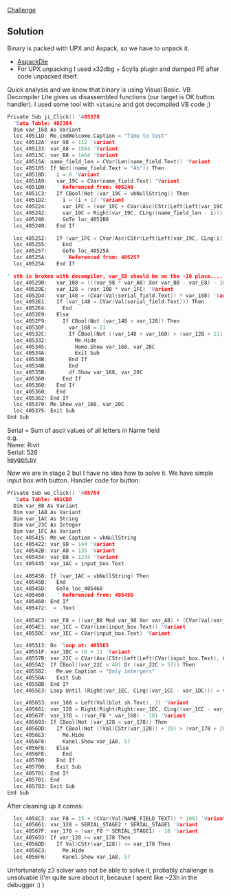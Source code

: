 [Challenge](https://crackmes.one/crackme/5ab77f5333c5d40ad448c0d2)

## Solution
Binary is packed with UPX and Aspack, so we have to unpack it.
* [AspackDie](https://www.aldeid.com/wiki/AspackDie)
* For UPX unpacking I used x32dbg + Scylla plugin and dumped PE after code unpacked itself.

Quick analysis and we know that binary is using Visual Basic. VB Decompiler Lite gives us disassembled functions (our target is OK button handler). I used some tool with `vitamine` and got decompiled VB code ;)

```c
Private Sub ji_Click() '405378
  'Data Table: 402384
  Dim var_168 As Variant
  loc_40511D: Me.cmdWelcome.Caption = "Time to test"
  loc_40512A: var_98 = 112 'Variant
  loc_405133: var_A8 = 1564 'Variant
  loc_40513C: var_B8 = 1464 'Variant
  loc_40515A: name_field_len = CVar(Len(name_field.Text)) 'Variant
  loc_405185: If Not((name_field.Text = "Ab")) Then
  loc_40518D:   i = 0 'Variant
  loc_4051A9:   var_19C = CVar(name_field.Text) 'Variant
  loc_4051B0:   ' Referenced from: 405246
  loc_4051C3:   If CBool(Not (var_19C = vbNullString)) Then
  loc_4051D2:     i = (i + 1) 'Variant
  loc_405224:     var_1FC = (var_1FC + CVar(Asc(CStr(Left(Left(var_19C, CLng(i)), 1))))) 'Variant
  loc_405242:     var_19C = Right(var_19C, CLng((name_field_len - i))) 'Variant
  loc_405246:     GoTo loc_4051B0
  loc_405249:   End If

  loc_405252:   If (var_1FC = CVar(Asc(CStr(Left(Left(var_19C, CLng(i)), 1))))) Then
  loc_405255:     End
  loc_405257:     GoTo loc_40525A
  loc_40525A:     ' Referenced from: 405257
  loc_40525A:   End If

' sth is broken with decompiler, var_E8 should be on the -10 place....
  loc_405290:   var_108 = (((var_98 * var_A8) Xor var_B8 - var_E8) - 10) 'Variant
  loc_40529E:   var_128 = (var_108 * var_1FC) 'Variant
  loc_4052D4:   var_148 = (CVar(Val(serial_field.Text)) * var_108) 'Variant
  loc_4052E1:   If (var_148 = CVar(Val(serial_field.Text))) Then
  loc_4052E4:     End
  loc_4052E9:   Else
  loc_4052F9:     If CBool(Not (var_148 < var_128)) Then
  loc_40530F:       var_168 = 11
  loc_40532C:       If CBool(Not ((var_148 + var_168) > (var_128 + 11))) Then
  loc_405332:         Me.Hide
  loc_405345:         Homo.Show var_168, var_20C
  loc_40534A:         Exit Sub
  loc_40534B:       End If
  loc_40534B:       End
  loc_40535B:       df.Show var_168, var_20C
  loc_405360:     End If
  loc_405360:   End If
  loc_405360:   End
  loc_405362: End If
  loc_405370: Me.Show var_168, var_20C
  loc_405375: Exit Sub
End Sub
```


Serial = Sum of ascii values of all letters in Name field \
e.g. \
Name: Rivit \
Serial: 526 \
[keygen.py](./keygen.py)


Now we are in stage 2 but I have no idea how to solve it. We have simple input box with button. Handler code for button:
```c
Private Sub we_Click() '405704
  'Data Table: 401CB0
  Dim var_88 As Variant
  Dim var_1A8 As Variant
  Dim var_1AC As String
  Dim var_23C As Integer
  Dim var_1FC As Variant
  loc_405415: Me.we.Caption = vbNullString
  loc_405422: var_98 = 144 'Variant
  loc_40542B: var_A8 = 135 'Variant
  loc_405434: var_B8 = 1234 'Variant
  loc_405445: var_1AC = input_box.Text

  loc_405458: If (var_1AC = vbNullString) Then
  loc_40545B:   End
  loc_40545D:   GoTo loc_405460
  loc_405460:   ' Referenced from: 40545D
  loc_405460: End If
  loc_405472:  = .Text

  loc_4054C3: var_F8 = ((var_B8 Mod var_98 Xor var_A8) + (CVar(Val(var_1AC)) * 100)) 'Variant
  loc_4054E1: var_1CC = CVar(Len(input_box.Text)) 'Variant
  loc_40550C: var_1EC = CVar(input_box.Text) 'Variant

  loc_405513: Do 'loop at: 4055E3
  loc_40551F: var_1DC = (0 + 1) 'Variant
  loc_40557B: var_22C = CVar(Asc(CStr(Left(Left(CVar(input_box.Text), CLng(var_1DC)), 1)))) 'Variant
  loc_4055A2: If CBool((var_22C < 48) Or (var_22C > 57)) Then
  loc_4055B2:   Me.we.Caption = "Only intergers"
  loc_4055BA:   Exit Sub
  loc_4055BB: End If
  loc_4055E3: Loop Until (Right(var_1EC, CLng((var_1CC - var_1DC))) = var_1A8) 'do at: 405513

  loc_405653: var_168 = Left(Val(blot.sh.Text), 3) 'Variant
  loc_405661: var_128 = Right(Right(Right(var_1EC, CLng((var_1CC - var_1DC))), CLng((var_1CC - var_1DC))), CLng((var_1CC - var_1DC))) * var_168 'Variant
  loc_40567F: var_178 = ((var_F8 * var_168) - 18) 'Variant
  loc_405693: If CBool(Not (var_128 < var_178)) Then
  loc_4056DD:   If CBool(Not ((Val(CStr(var_128)) + 20) > (var_178 + 20))) Then
  loc_4056E3:     Me.Hide
  loc_4056F6:     Kanel.Show var_1A8, 57
  loc_4056FE:   Else
  loc_4056FE:     End
  loc_405700:   End If
  loc_405700:   Exit Sub
  loc_405701: End If
  loc_405701: End
  loc_405703: Exit Sub
End Sub
```

After cleaning up it comes:
```c
  loc_4054C3: var_F8 = 15 + (CVar(Val(NAME_FIELD_TEXT)) * 100) 'Variant
  loc_405661: var_128 = SERIAL_STAGE2 * SERIAL_STAGE1 'Variant
  loc_40567F: var_178 = (var_F8 * SERIAL_STAGE1) - 18 'Variant
  loc_405693: If var_128 >= var_178 Then
  loc_4056DD:   If Val(CStr(var_128)) <= var_178 Then
  loc_4056E3:     Me.Hide
  loc_4056F6:     Kanel.Show var_1A8, 57
```

Unfortunately z3 solver was not be able to solve it, probably challenge is unsolvable (I'm quite sure about it, because I spent like ~23h in the debugger :) )

